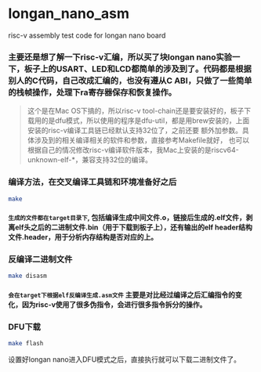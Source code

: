 # longan_nano_asm
risc-v assembly test code for longan nano board

### 主要还是想了解一下risc-v汇编，所以买了块longan nano实验一下，板子上的USART、LED和LCD都简单的涉及到了。代码都是根据别人的C代码，自己改成汇编的，也没有遵从C ABI，只做了一些简单的栈帧操作，处理下ra寄存器保存和恢复操作。

> 这个是在Mac OS下搞的，所以risc-v tool-chain还是要安装好的，板子下载用的是dfu模式，所以使用的程序是dfu-util，都是用brew安装的，上面安装的risc-v编译工具链已经默认支持32位了，之前还要
额外加参数。具体涉及到的相关编译相关的软件和参数，直接参考Makefile就好，
也可以根据自己的情况修改risc-v编译软件版本，我Mac上安装的是riscv64-unknown-elf-*，兼容支持32位的编译。

### 编译方法，在交叉编译工具链和环境准备好之后

```bash
make
```

#### `生成的文件都在target目录下`, 包括编译生成中间文件.o，链接后生成的.elf文件，剥离elf头之后的二进制文件.bin（用于下载到板子上），还有输出的elf header结构文件.header，用于分析内存结构是否对应的上。

### 反编译二进制文件
```bash
make disasm
```

#### `会在target下根据elf反编译生成.asm文件` 主要是对比经过编译之后汇编指令的变化，因为risc-v使用了很多伪指令，会进行很多指令拆分的操作。

### DFU下载
```bash
make flash
```

设置好longan nano进入DFU模式之后，直接执行就可以下载二进制文件了。
